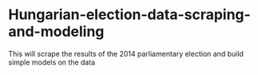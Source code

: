 # Hungarian-election-data-scraping-and-modeling
This will scrape the results of the 2014 parliamentary election and build simple models on the data
